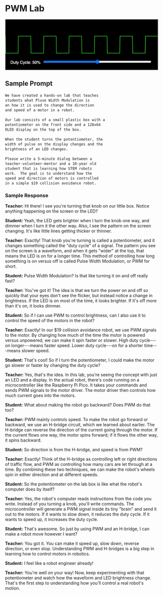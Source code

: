 # PWM Lab

![](../sims/pwm/pwm.png)

## Sample Prompt

```linenums="0"
We have created a hands-on lab that teaches
students what Pluse Width Modulation is
an how it is used to change the direction
and speed of a motor in a robot.

Our lab consists of a small plastic box with a
potentiometer on the front side and a 128x64
OLED display on the top of the box.

When the student turns the potentiometer, the
width of pulse on the display changes and the
brightness of an LED changes.

Please write a 5-minute dialog between a
teacher-volunteer-mentor and a 10-year old
student that is learning how STEM robots
work.  The goal is to understand how the
speed and direction of motors is controlled
in a simple $19 collision avoidance robot.
```

### Sample Response

**Teacher:** Hi there! I see you're turning that knob on our little box. Notice anything happening on the screen or the LED?

**Student:** Yeah, the LED gets brighter when I turn the knob one way, and dimmer when I turn it the other way. Also, I see the pattern on the screen changing. It's like little lines getting thicker or thinner.

**Teacher:** Exactly! That knob you're turning is called a potentiometer, and it changes something called the "duty cycle" of a signal. The pattern you see on the screen is a waveform, and when it gets "wider" at the top, that means the LED is on for a longer time. This method of controlling how long something is on versus off is called Pulse Width Modulation, or PWM for short.

**Student:** Pulse Width Modulation? Is that like turning it on and off really fast?

**Teacher:** You've got it! The idea is that we turn the power on and off so quickly that your eyes don't see the flicker, but instead notice a change in brightness. If the LED is on most of the time, it looks brighter. If it's off more than it's on, it looks dimmer.

**Student:** So if I can use PWM to control brightness, can I also use it to control the speed of the motors in the robot?

**Teacher:** Exactly! In our $19 collision avoidance robot, we use PWM signals to the motor. By changing how much of the time the motor is powered versus unpowered, we can make it spin faster or slower. High duty cycle---on longer---means faster speed. Lower duty cycle---on for a shorter time---means slower speed.

**Student:** That's cool! So if I turn the potentiometer, I could make the motor go slower or faster by changing the duty cycle?

**Teacher:** Yes, that's the idea. In this lab, you're seeing the concept with just an LED and a display. In the actual robot, there's code running on a microcontroller like the Raspberry Pi Pico. It takes your commands and sends PWM signals to the motor driver. The motor driver then controls how much current goes into the motors.

**Student:** What about making the robot go backward? Does PWM do that too?

**Teacher:** PWM mainly controls speed. To make the robot go forward or backward, we use an H-bridge circuit, which we learned about earlier. The H-bridge can reverse the direction of the current going through the motor. If the current flows one way, the motor spins forward; if it flows the other way, it spins backward.

**Student:** So direction is from the H-bridge, and speed is from PWM?

**Teacher:** Exactly! Think of the H-bridge as controlling left or right directions of traffic flow, and PWM as controlling how many cars are let through at a time. By combining these two techniques, we can make the robot's wheels spin in either direction and at different speeds.

**Student:** So the potentiometer on the lab box is like what the robot's computer does by itself?

**Teacher:** Yes, the robot's computer reads instructions from the code you write. Instead of you turning a knob, you'll write commands. The microcontroller will generate a PWM signal inside its tiny "brain" and send it out to the motors. If it wants to slow down, it reduces the duty cycle. If it wants to speed up, it increases the duty cycle.

**Student:** That's awesome. So just by using PWM and an H-bridge, I can make a robot move however I want?

**Teacher:** You got it. You can make it speed up, slow down, reverse direction, or even stop. Understanding PWM and H-bridges is a big step in learning how to control motors in robotics.

**Student:** I feel like a robot engineer already!

**Teacher:** You're well on your way! Now, keep experimenting with that potentiometer and watch how the waveform and LED brightness change. That's the first step to understanding how you'll control a real robot's motion.